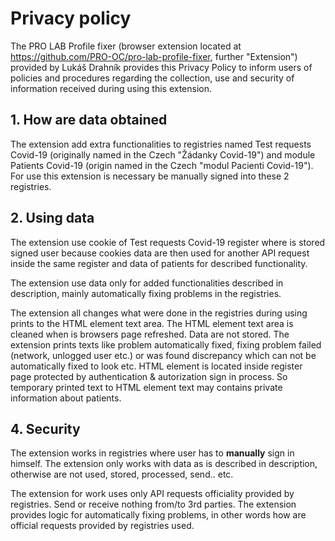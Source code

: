 # Privacy policy

The PRO LAB Profile fixer (browser extension located at https://github.com/PRO-OC/pro-lab-profile-fixer, further "Extension") provided by Lukáš Drahník provides this Privacy Policy to inform users of policies and procedures regarding the collection, use and security of information received during using this extension.

## 1. How are data obtained

The extension add extra functionalities to registries named Test requests Covid-19 (originally named in the Czech "Žádanky Covid-19") and module Patients Covid-19 (origin named in the Czech "modul Pacienti Covid-19"). For use this extension is necessary be manually signed into these 2 registries.

## 2. Using data

The extension use cookie of Test requests Covid-19 register where is stored signed user because cookies data are then used for another API request inside the same register and data of patients for described functionality.

The extension use data only for added functionalities described in description, mainly automatically fixing problems in the registries. 

The extension all changes what were done in the registries during using prints to the HTML element text area. The HTML element text area is cleaned when is browsers page refreshed. Data are not stored. The extension prints texts like problem automatically fixed, fixing problem failed (network, unlogged user etc.) or was found discrepancy which can not be automatically fixed to look etc. HTML element is located inside register page protected by authentication & autorization sign in process. So temporary printed text to HTML element text may contains private information about patients.

## 4. Security

The extension works in registries where user has to **manually** sign in himself. The extension only works with data as is described in description, otherwise are not used, stored, processed, send.. etc.

The extension for work uses only API requests officiality provided by registries. Send or receive nothing from/to 3rd parties. The extension provides logic for automatically fixing problems, in other words how are official requests provided by registries used.

